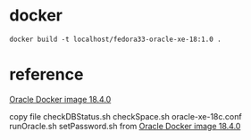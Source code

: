 # docker

```shell
docker build -t localhost/fedora33-oracle-xe-18:1.0 .
```

# reference
[Oracle Docker image 18.4.0](https://github.com/oracle/docker-images/tree/master/OracleDatabase/SingleInstance/dockerfiles/18.4.0)

copy file checkDBStatus.sh checkSpace.sh oracle-xe-18c.conf runOracle.sh setPassword.sh from [Oracle Docker image 18.4.0](https://github.com/oracle/docker-images/tree/master/OracleDatabase/SingleInstance/dockerfiles/18.4.0)
